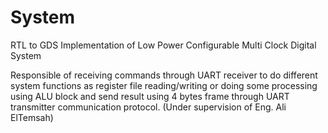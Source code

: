 # System
RTL to GDS Implementation of Low Power Configurable Multi Clock Digital System 

Responsible of receiving commands through UART receiver to do different system functions as register file
reading/writing or doing some processing using ALU block and send result using 4 bytes frame through UART
transmitter communication protocol.
(Under supervision of Eng. Ali ElTemsah)
